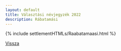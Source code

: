 ```yaml
---
layout: default
title: Választási névjegyzék 2022
description: Rábatamási
---
```


{% include settlementHTMLs/Raabatamaasi.html %}

[Vissza](../)